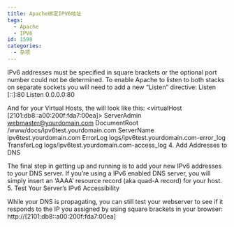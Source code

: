 ```yaml
---
title: Apache绑定IPV6地址
tags:
  - Apache
  - IPV6
id: 1598
categories:
  - 杂项
---
```


IPv6 addresses must be specified in square brackets or the optional port number could not be determined. To enable Apache to listen to both stacks on separate sockets you will need to add a new “Listen” directive:
Listen [::]:80
Listen 0.0.0.0:80

And for your Virtual Hosts, the will look like this:
<virtualHost [2101:db8::a00:200f:fda7:00ea]>
ServerAdmin webmaster@yourdomain.com
DocumentRoot /www/docs/ipv6test.yourdomain.com
ServerName ipv6test.yourdomain.com
ErrorLog logs/ipv6test.yourdomain.com-error_log
TransferLog logs/ipv6test.yourdomain.com-access_log
<virtualHost>
4\. Add Addresses to DNS

The final step in getting up and running is to add your new IPv6 addresses to your DNS server. If you’re using a IPv6 enabled DNS server, you will simply insert an ‘AAAA’ resource record (aka quad-A record) for your host.
5\. Test Your Server’s IPv6 Accessibility

While your DNS is propagating, you can still test your webserver to see if it responds to the IP you assigned by using square brackets in your browser: http://[2101:db8::a00:200f:fda7:00ea]